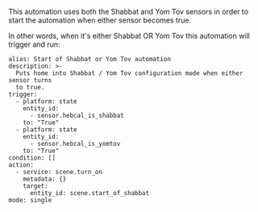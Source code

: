This automation uses both the Shabbat and Yom Tov sensors in order to start the automation when either sensor becomes true. 

In other words, when it's either Shabbat OR Yom Tov this automation will trigger and run:

```
alias: Start of Shabbat or Yom Tov automation
description: >-
  Puts home into Shabbat / Yom Tov configuration mode when either sensor turns
  to true.
trigger:
  - platform: state
    entity_id:
      - sensor.hebcal_is_shabbat
    to: "True"
  - platform: state
    entity_id:
      - sensor.hebcal_is_yomtov
    to: "True"
condition: []
action:
  - service: scene.turn_on
    metadata: {}
    target:
      entity_id: scene.start_of_shabbat
mode: single

```

